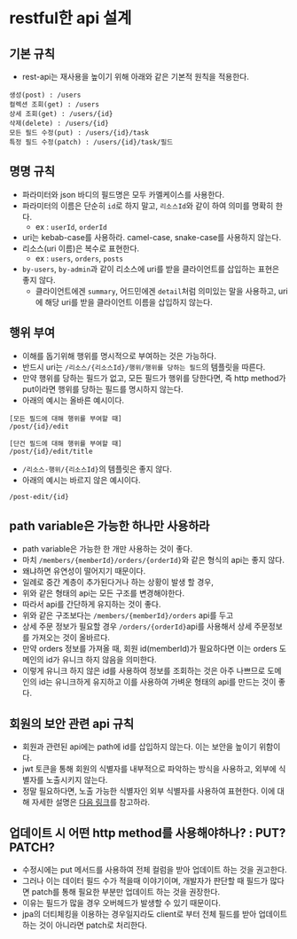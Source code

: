 # restful한 api 설계

## 기본 규칙
* rest-api는 재사용을 높이기 위해 아래와 같은 기본적 원칙을 적용한다.
```
생성(post) : /users
컬렉션 조회(get) : /users
상세 조회(get) : /users/{id}
삭제(delete) : /users/{id}
모든 필드 수정(put) : /users/{id}/task
특정 필드 수정(patch) : /users/{id}/task/필드
```

## 명명 규칙
* 파라미터와 json 바디의 필드명은 모두 카멜케이스를 사용한다.
* 파라미터의 이름은 단순히 `id`로 하지 말고, `리소스Id`와 같이 하여 의미를 명확히 한다.
  * ex : `userId`, `orderId`
* uri는 kebab-case를 사용하라. camel-case, snake-case를 사용하지 않는다.
* 리소스(uri 이름)은 복수로 표현한다.
  * ex : `users`, `orders`, `posts`
* `by-users`, `by-admin`과 같이 리소스에 uri를 받을 클라이언트를 삽입하는 표현은 좋지 않다.
  * 클라이언트에겐 `summary`, 어드민에겐 `detail`처럼 의미있는 말을 사용하고, uri에 해당 uri를 받을 클라이언트 이름을 삽입하지 않는다.

## 행위 부여
* 이해를 돕기위해 행위를 명시적으로 부여하는 것은 가능하다.
* 반드시 uri는 `/리소스/{리소스Id}/행위/행위를 당하는 필드`의 템플릿을 따른다.
* 만약 행위를 당하는 필드가 없고, 모든 필드가 행위를 당한다면, 즉 http method가 put이라면 행위를 당하는 필드를 명시하지 않는다.
* 아래의 예시는 올바른 예시이다.
```
[모든 필드에 대해 행위를 부여할 때]
/post/{id}/edit

[단건 필드에 대해 행위를 부여할 때]
/post/{id}/edit/title
```
* `/리소스-행위/{리소스Id}`의 템플릿은 좋지 않다.
* 아래의 예시는 바르지 않은 예시이다.
```
/post-edit/{id}
```

## path variable은 가능한 하나만 사용하라
* path variable은 가능한 한 개만 사용하는 것이 좋다.
* 마치 `/members/{memberId}/orders/{orderId}`와 같은 형식의 api는 좋지 않다.
* 왜냐하면 유연성이 떨어지기 때문이다.
* 일례로 중간 계층이 추가된다거나 하는 상황이 발생 할 경우,
* 위와 같은 형태의 api는 모든 구조를 변경해야한다.
* 따라서 api를 간단하게 유지하는 것이 좋다.
* 위와 같은 구조보다는 `/members/{memberId}/orders` api를 두고
* 상세 주문 정보가 필요할 경우 `/orders/{orderId}`api를 사용해서 상세 주문정보를 가져오는 것이 올바르다.
* 만약 orders 정보를 가져올 때, 회원 id(memberId)가 필요하다면 이는 orders 도메인의 id가 유니크 하지 않음을 의미한다.
* 이렇게 유니크 하지 않은 id를 사용하여 정보를 조회하는 것은 아주 나쁘므로 도메인의 id는 유니크하게 유지하고 이를 사용하여 가벼운 형태의 api를 만드는 것이 좋다.

## 회원의 보안 관련 api 규칙
* 회원과 관련된 api에는 path에 id를 삽입하지 않는다. 이는 보안을 높이기 위함이다.
* jwt 토큰을 통해 회원의 식별자를 내부적으로 파악하는 방식을 사용하고, 외부에 식별자를 노출시키지 않는다.
* 정말 필요하다면, 노출 가능한 식별자인 외부 식별자를 사용하여 표현한다. 이에 대해 자세한 설명은 [다음 링크](./INTERNAL_EXTERNAL_PK.md)를 참고하라.

## 업데이트 시 어떤 http method를 사용해야하나? : PUT? PATCH?
* 수정시에는 put 메서드를 사용하여 전체 컬럼을 받아 업데이트 하는 것을 권고한다.
* 그러나 이는 데이터 필드 수가 적을때 이야기이며, 개발자가 판단할 때 필드가 많다면 patch를 통해 필요한 부분만 업데이트 하는 것을 권장한다.
* 이유는 필드가 많을 경우 오버헤드가 발생할 수 있기 때문이다.
* jpa의 더티체킹을 이용하는 경우일지라도 client로 부터 전체 필드를 받아 업데이트 하는 것이 아니라면 patch로 처리한다.
